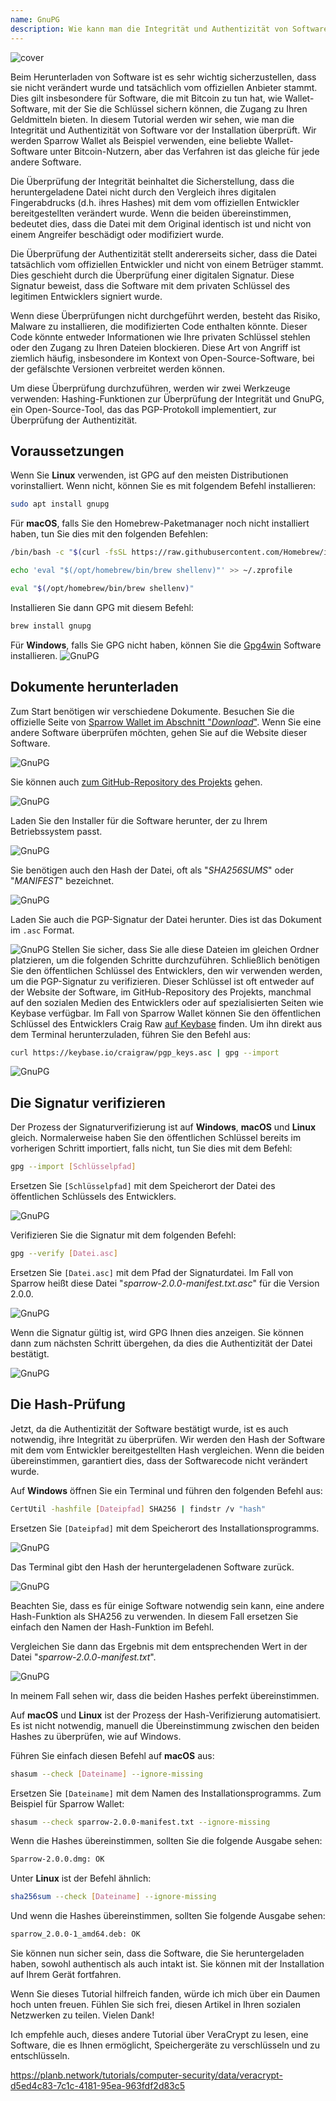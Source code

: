 ```yaml
---
name: GnuPG
description: Wie kann man die Integrität und Authentizität von Software überprüfen?
---
```

![cover](assets/cover.webp)

Beim Herunterladen von Software ist es sehr wichtig sicherzustellen, dass sie nicht verändert wurde und tatsächlich vom offiziellen Anbieter stammt. Dies gilt insbesondere für Software, die mit Bitcoin zu tun hat, wie Wallet-Software, mit der Sie die Schlüssel sichern können, die Zugang zu Ihren Geldmitteln bieten. In diesem Tutorial werden wir sehen, wie man die Integrität und Authentizität von Software vor der Installation überprüft. Wir werden Sparrow Wallet als Beispiel verwenden, eine beliebte Wallet-Software unter Bitcoin-Nutzern, aber das Verfahren ist das gleiche für jede andere Software.

Die Überprüfung der Integrität beinhaltet die Sicherstellung, dass die heruntergeladene Datei nicht durch den Vergleich ihres digitalen Fingerabdrucks (d.h. ihres Hashes) mit dem vom offiziellen Entwickler bereitgestellten verändert wurde. Wenn die beiden übereinstimmen, bedeutet dies, dass die Datei mit dem Original identisch ist und nicht von einem Angreifer beschädigt oder modifiziert wurde.

Die Überprüfung der Authentizität stellt andererseits sicher, dass die Datei tatsächlich vom offiziellen Entwickler und nicht von einem Betrüger stammt. Dies geschieht durch die Überprüfung einer digitalen Signatur. Diese Signatur beweist, dass die Software mit dem privaten Schlüssel des legitimen Entwicklers signiert wurde.

Wenn diese Überprüfungen nicht durchgeführt werden, besteht das Risiko, Malware zu installieren, die modifizierten Code enthalten könnte. Dieser Code könnte entweder Informationen wie Ihre privaten Schlüssel stehlen oder den Zugang zu Ihren Dateien blockieren. Diese Art von Angriff ist ziemlich häufig, insbesondere im Kontext von Open-Source-Software, bei der gefälschte Versionen verbreitet werden können.

Um diese Überprüfung durchzuführen, werden wir zwei Werkzeuge verwenden: Hashing-Funktionen zur Überprüfung der Integrität und GnuPG, ein Open-Source-Tool, das das PGP-Protokoll implementiert, zur Überprüfung der Authentizität.

## Voraussetzungen

Wenn Sie **Linux** verwenden, ist GPG auf den meisten Distributionen vorinstalliert. Wenn nicht, können Sie es mit folgendem Befehl installieren:

```bash
sudo apt install gnupg
```

Für **macOS**, falls Sie den Homebrew-Paketmanager noch nicht installiert haben, tun Sie dies mit den folgenden Befehlen:

```bash
/bin/bash -c "$(curl -fsSL https://raw.githubusercontent.com/Homebrew/install/HEAD/install.sh)"
```

```bash
echo 'eval "$(/opt/homebrew/bin/brew shellenv)"' >> ~/.zprofile
```

```bash
eval "$(/opt/homebrew/bin/brew shellenv)"
```

Installieren Sie dann GPG mit diesem Befehl:

```bash
brew install gnupg
```
Für **Windows**, falls Sie GPG nicht haben, können Sie die [Gpg4win](https://www.gpg4win.org/) Software installieren.
![GnuPG](assets/notext/01.webp)

## Dokumente herunterladen

Zum Start benötigen wir verschiedene Dokumente. Besuchen Sie die offizielle Seite von [Sparrow Wallet im Abschnitt "*Download*"](https://sparrowwallet.com/download/). Wenn Sie eine andere Software überprüfen möchten, gehen Sie auf die Website dieser Software.

![GnuPG](assets/notext/02.webp)

Sie können auch [zum GitHub-Repository des Projekts](https://github.com/sparrowwallet/sparrow/releases) gehen.

![GnuPG](assets/notext/03.webp)

Laden Sie den Installer für die Software herunter, der zu Ihrem Betriebssystem passt.

![GnuPG](assets/notext/04.webp)

Sie benötigen auch den Hash der Datei, oft als "*SHA256SUMS*" oder "*MANIFEST*" bezeichnet.

![GnuPG](assets/notext/05.webp)

Laden Sie auch die PGP-Signatur der Datei herunter. Dies ist das Dokument im `.asc` Format.

![GnuPG](assets/notext/06.webp)
Stellen Sie sicher, dass Sie alle diese Dateien im gleichen Ordner platzieren, um die folgenden Schritte durchzuführen.
Schließlich benötigen Sie den öffentlichen Schlüssel des Entwicklers, den wir verwenden werden, um die PGP-Signatur zu verifizieren. Dieser Schlüssel ist oft entweder auf der Website der Software, im GitHub-Repository des Projekts, manchmal auf den sozialen Medien des Entwicklers oder auf spezialisierten Seiten wie Keybase verfügbar. Im Fall von Sparrow Wallet können Sie den öffentlichen Schlüssel des Entwicklers Craig Raw [auf Keybase](https://keybase.io/craigraw) finden. Um ihn direkt aus dem Terminal herunterzuladen, führen Sie den Befehl aus:

```bash
curl https://keybase.io/craigraw/pgp_keys.asc | gpg --import
```

![GnuPG](assets/notext/07.webp)

## Die Signatur verifizieren

Der Prozess der Signaturverifizierung ist auf **Windows**, **macOS** und **Linux** gleich. Normalerweise haben Sie den öffentlichen Schlüssel bereits im vorherigen Schritt importiert, falls nicht, tun Sie dies mit dem Befehl:

```bash
gpg --import [Schlüsselpfad]
```

Ersetzen Sie `[Schlüsselpfad]` mit dem Speicherort der Datei des öffentlichen Schlüssels des Entwicklers.

![GnuPG](assets/notext/08.webp)

Verifizieren Sie die Signatur mit dem folgenden Befehl:

```bash
gpg --verify [Datei.asc]
```

Ersetzen Sie `[Datei.asc]` mit dem Pfad der Signaturdatei. Im Fall von Sparrow heißt diese Datei "*sparrow-2.0.0-manifest.txt.asc*" für die Version 2.0.0.

![GnuPG](assets/notext/09.webp)

Wenn die Signatur gültig ist, wird GPG Ihnen dies anzeigen. Sie können dann zum nächsten Schritt übergehen, da dies die Authentizität der Datei bestätigt.

![GnuPG](assets/notext/10.webp)

## Die Hash-Prüfung
Jetzt, da die Authentizität der Software bestätigt wurde, ist es auch notwendig, ihre Integrität zu überprüfen. Wir werden den Hash der Software mit dem vom Entwickler bereitgestellten Hash vergleichen. Wenn die beiden übereinstimmen, garantiert dies, dass der Softwarecode nicht verändert wurde.

Auf **Windows** öffnen Sie ein Terminal und führen den folgenden Befehl aus:

```bash
CertUtil -hashfile [Dateipfad] SHA256 | findstr /v "hash"
```

Ersetzen Sie `[Dateipfad]` mit dem Speicherort des Installationsprogramms.

![GnuPG](assets/notext/11.webp)

Das Terminal gibt den Hash der heruntergeladenen Software zurück.

![GnuPG](assets/notext/12.webp)

Beachten Sie, dass es für einige Software notwendig sein kann, eine andere Hash-Funktion als SHA256 zu verwenden. In diesem Fall ersetzen Sie einfach den Namen der Hash-Funktion im Befehl.

Vergleichen Sie dann das Ergebnis mit dem entsprechenden Wert in der Datei "*sparrow-2.0.0-manifest.txt*".

![GnuPG](assets/notext/13.webp)

In meinem Fall sehen wir, dass die beiden Hashes perfekt übereinstimmen.

Auf **macOS** und **Linux** ist der Prozess der Hash-Verifizierung automatisiert. Es ist nicht notwendig, manuell die Übereinstimmung zwischen den beiden Hashes zu überprüfen, wie auf Windows.

Führen Sie einfach diesen Befehl auf **macOS** aus:

```bash
shasum --check [Dateiname] --ignore-missing
```

Ersetzen Sie `[Dateiname]` mit dem Namen des Installationsprogramms. Zum Beispiel für Sparrow Wallet:

```bash
shasum --check sparrow-2.0.0-manifest.txt --ignore-missing
```

Wenn die Hashes übereinstimmen, sollten Sie die folgende Ausgabe sehen:

```bash
Sparrow-2.0.0.dmg: OK
```
Unter **Linux** ist der Befehl ähnlich:
```bash
sha256sum --check [Dateiname] --ignore-missing
```

Und wenn die Hashes übereinstimmen, sollten Sie folgende Ausgabe sehen:

```bash
sparrow_2.0.0-1_amd64.deb: OK
```

Sie können nun sicher sein, dass die Software, die Sie heruntergeladen haben, sowohl authentisch als auch intakt ist. Sie können mit der Installation auf Ihrem Gerät fortfahren.

Wenn Sie dieses Tutorial hilfreich fanden, würde ich mich über ein Daumen hoch unten freuen. Fühlen Sie sich frei, diesen Artikel in Ihren sozialen Netzwerken zu teilen. Vielen Dank!

Ich empfehle auch, dieses andere Tutorial über VeraCrypt zu lesen, eine Software, die es Ihnen ermöglicht, Speichergeräte zu verschlüsseln und zu entschlüsseln.

https://planb.network/tutorials/computer-security/data/veracrypt-d5ed4c83-7c1c-4181-95ea-963fdf2d83c5
